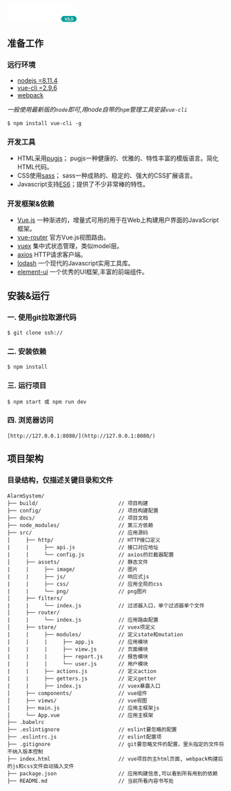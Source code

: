 ![](/docs/logo.png)


## 准备工作


### 远行环境

- [nodejs =8.11.4](https://nodejs.org/en/)
- [vue-cli =2.9.6](https://cli.vuejs.org/zh/)
- [webpack](https://webpack.js.org/)

*一般使用最新版的`node`即可,用node自带的`npm`管理工具安装`vue-cli`*
```shell
$ npm install vue-cli -g
```


### 开发工具

- HTML采用[pugjs](https://pugjs.org/api/getting-started.html)； pugjs一种健康的、优雅的、特性丰富的模版语言。简化HTML代码。
- CSS使用[sass](http://sass-lang.com/)； sass一种成熟的、稳定的、强大的CSS扩展语言。
- Javascript支持[ES6](http://es6.ruanyifeng.com/)；提供了不少非常棒的特性。


### 开发框架&依赖

- [Vue.js](https://github.com/vuejs/vue) 一种渐进的，增量式可用的用于在Web上构建用户界面的JavaScript框架。
- [vue-router](https://github.com/vuejs/vue-router) 官方Vue.js视图路由。
- [vuex](https://github.com/vuejs/vuex) 集中式状态管理，类似model层。
- [axios](https://github.com/axios/axios) HTTP请求客户端。
- [lodash](https://github.com/lodash/lodash) 一个现代的Javascript实用工具库。
- [element-ui](https://element.eleme.cn/#/zh-CN/component/installation) 一个优秀的UI框架,丰富的前端组件。


## 安装&运行


### 一. 使用git拉取源代码

```shell
$ git clone ssh://
```


### 二. 安装依赖

```shell
$ npm install
```


### 三. 运行项目

```shell
$ npm start 或 npm run dev
```


### 四. 浏览器访问

```
[http://127.0.0.1:8080/](http://127.0.0.1:8080/)
```


## 项目架构


### 目录结构，仅描述关键目录和文件


```
AlarmSystem/
├── build/                          // 项目构建
├── config/                         // 项目构建配置
├── docs/                           // 项目文档
├── node_modules/                   // 第三方依赖
├── src/                            // 应用源码
│     ├── http/                     // HTTP接口定义
|     |     ├── api.js              // 接口对应地址
|     |     └── config.js           // axios的拦截器配置
│     ├── assets/                   // 静态文件
|     |     ├── image/              // 图片
|     |     ├── js/                 // 响应式js
|     |     ├── css/                // 应用全局的css
|     |     └── png/                // png图片
│     ├── filters/
|     |     └── index.js            // 过滤器入口，单个过滤器单个文件
│     ├── router/
|     |     └── index.js            // 应用路由配置
│     ├── store/                    // vuex项定义
|     |     ├── modules/            // 定义state和mutation
|     |     |     ├── app.js        // 应用模块
|     |     |     ├── view.js       // 页面模块
|     |     |     ├── report.js     // 报告模块
|     |     |     └── user.js       // 用户模块
|     |     ├── actions.js          // 定义action
|     |     ├── getters.js          // 定义getter
|     |     ├── index.js            // vuex暴露入口
│     ├── components/               // vue组件
│     ├── views/                    // vue视图
│     ├── main.js                   // 应用主框架js
│     └── App.vue                   // 应用主框架
├── .babelrc
├── .eslintignore                   // eslint要忽略的配置
├── .eslintrc.js                    // eslint配置项
├── .gitignore                      // git要忽略文件的配置，里头指定的文件将不纳入版本控制
├── index.html                      // vue项目的主html页面, webpack构建后的js和css文件自动插入文件
├── package.json                    // 应用构建信息,可以看到所有用到的依赖
├── README.md                       // 当前所看内容书写处
```


